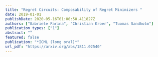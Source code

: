```yaml
---
title: "Regret Circuits: Composability of Regret Minimizers "
date: 2019-01-01
publishDate: 2020-05-16T01:00:50.411827Z
authors: ["Gabriele Farina", "Christian Kroer", "Tuomas Sandholm"]
publication_types: ["1"]
abstract: ""
featured: false
publication: "*ICML (long oral)*"
url_pdf: "https://arxiv.org/abs/1811.02540"
---
```


